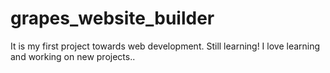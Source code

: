 # grapes_website_builder
It is my first project towards web development. Still learning!
I love learning and working on new projects..
